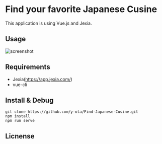 # Find your favorite Japanese Cusine

This application is using Vue.js and Jexia.

## Usage
![screenshot](https://user-images.githubusercontent.com/8006865/79638074-99a94c80-81be-11ea-9aba-5ea1e30e624b.png)

## Requirements
* Jexia(https://app.jexia.com/)
* vue-cli

## Install & Debug
```
git clone https://github.com/y-ota/Find-Japanese-Cusine.git
npm install
npm run serve
```

## Licnense





